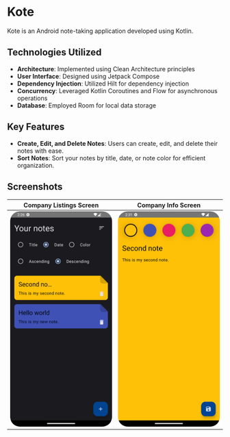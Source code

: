 # Kote

Kote is an Android note-taking application developed using Kotlin.

## Technologies Utilized

- **Architecture**: Implemented using Clean Architecture principles
- **User Interface**: Designed using Jetpack Compose
- **Dependency Injection**: Utilized Hilt for dependency injection
- **Concurrency**: Leveraged Kotlin Coroutines and Flow for asynchronous operations
- **Database**: Employed Room for local data storage

## Key Features

- **Create, Edit, and Delete Notes**: Users can create, edit, and delete their notes with ease.
- **Sort Notes**: Sort your notes by title, date, or note color for efficient organization.

## Screenshots

| Company Listings Screen | Company Info Screen |
| ---------------------- | ------------------ |
| ![Notes Screen](./screenshots/notes_screen.png) | ![Add Edit Note Screen](./screenshots/add_edit_note_screen.png) |
